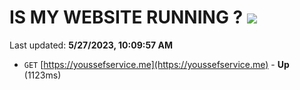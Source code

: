 # IS MY WEBSITE RUNNING ? [![](https://img.shields.io/static/v1?label=Sponsor&message=%E2%9D%A4&logo=GitHub&color=%23fe8e86)](https://github.com/sponsors/<username>)

Last updated: **5/27/2023, 10:09:57 AM**

- `GET` [https://youssefservice.me](https://youssefservice.me) - **Up** (1123ms)
